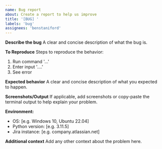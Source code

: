 ```yaml
---
name: Bug report
about: Create a report to help us improve
title: '[BUG] '
labels: 'bug'
assignees: 'benstaniford'
---
```


**Describe the bug**
A clear and concise description of what the bug is.

**To Reproduce**
Steps to reproduce the behavior:
1. Run command '...'
2. Enter input '....'
3. See error

**Expected behavior**
A clear and concise description of what you expected to happen.

**Screenshots/Output**
If applicable, add screenshots or copy-paste the terminal output to help explain your problem.

**Environment:**
 - OS: [e.g. Windows 10, Ubuntu 22.04]
 - Python version: [e.g. 3.11.5]
 - Jira instance: [e.g. company.atlassian.net]

**Additional context**
Add any other context about the problem here.